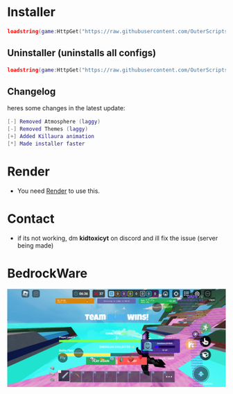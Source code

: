 # Installer
```lua
loadstring(game:HttpGet("https://raw.githubusercontent.com/OuterScripts/BedrockWareee/main/Scripts/Installer.lua"))()
```

## Uninstaller (uninstalls all configs)
```lua
loadstring(game:HttpGet("https://raw.githubusercontent.com/OuterScripts/BedrockWareee/main/Scripts/uninstaller.lua"))()
```

## Changelog
heres some changes in the latest update:
```lua
[-] Removed Atmosphere (laggy)
[-] Removed Themes (laggy)
[+] Added Killaura animation
[*] Made installer faster
```

# Render

* You need [Render](https://discord.gg/render) to use this.

# Contact

* if its not working, dm **kidtoxicyt** on discord and ill fix the issue (server being made)

# BedrockWare
![Unlimited Possibilities](https://raw.githubusercontent.com/OuterScripts/BedrockWareee/main/Screenshot_20240204-163741.png)
